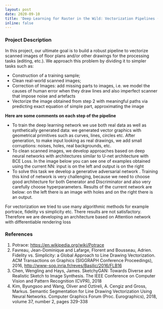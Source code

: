 ```yaml
---
layout: post
date: 2020-09-10
title: 'Deep Learning for Raster in the Wild: Vectorization Pipelines (with an application to floor plan vectorization)'
inline: false
---
```


### Project Description
In this project, our ultimate goal is to build a robust pipeline to vectorize scanned images of floor plans and/or other drawings for the processing tasks (editing, etc.). We approach this problem by dividing it to simpler tasks such as:

- Construction of a training sample;
- Clean real-world scanned images;
- Correction of Images: add missing parts to images, i.e. we model the causes of human error when they draw lines and also imperfect scanner that impose noise and artefacts
- Vectorize the image obtained from step 2 with meaningful paths via predicting exact equation of simple part, approximating the image

**Here are some comments on each step of the pipeline**

- To train the deep learning network we use both real data as well as synthetically generated data: we generated vector graphics with geometrical primitives such as curves, lines, circles etc. After generation, to make input looking as real drawings, we add small corruptions: noises, holes, real backgrounds, etc.
- To clean scanned images, we develop approaches based on deep neural networks with architectures similar to U-net architecture with BCE Loss. In the image below you can see one of examples obtained using the current NN: input is on the left and output is on the right
- To solve this task we develop a generative adversarial network . Training this kind of network is very challenging, because we need to choose good architecture for both Generator and Discriminator and also very carefully choose hyperparameters. Results of the current network are below: on the left there is an image with holes and on the right there is an output.

For vectorization we tried to use many algorithmic methods for example portrace, fidelity vs simplicity etc. There results are not satisfactory. Therefore we are developing an architecture based on Attention network with differentiable rendering loss

### References
1. Potrace: https://en.wikipedia.org/wiki/Potrace
2. Favreau, Jean-Dominique and Lafarge, Florent and Bousseau, Adrien. Fidelity vs. Simplicity: a Global Approach to Line Drawing Vectorization. ACM Transactions on Graphics (SIGGRAPH Conference Proceedings), 2016, http://www-sop.inria.fr/reves/Basilic/2016/FLB16
3. Chen, Wengling and Hays, James. SketchyGAN: Towards Diverse and Realistic Sketch to Image Synthesis. The IEEE Conference on Computer Vision and Pattern Recognition (CVPR), 2018
4. Kim, Byungsoo and Wang, Oliver and Oztireli, A. Cengiz and Gross, Markus. Semantic Segmentation for Line Drawing Vectorization Using Neural Networks. Computer Graphics Forum (Proc. Eurographics),  2018, volume 37, number 2, pages 329-338